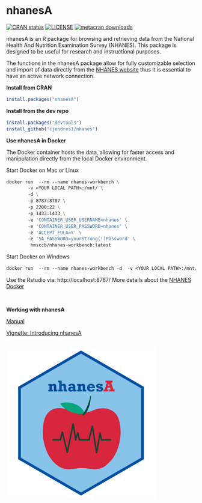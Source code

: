 
<!-- README.md is generated from README.Rmd. Please edit that file -->

# nhanesA

<!-- badges: start -->

[![CRAN
status](https://www.r-pkg.org/badges/version/nhanesA)](https://cran.r-project.org/package=nhanesA)
[![LICENSE](https://img.shields.io/cran/l/nhanesA)](https://www.gnu.org/licenses/gpl-3.0.en.html)
[![metacran
downloads](https://cranlogs.r-pkg.org/badges/nhanesA)](https://cran.r-project.org/package=nhanesA)
<!-- badges: end -->

nhanesA is an R package for browsing and retrieving data from the
National Health And Nutrition Examination Survey (NHANES). This package
is designed to be useful for research and instructional purposes.

The functions in the nhanesA package allow for fully customizable
selection and import of data directly from the [NHANES
website](https://www.cdc.gov/nchs/nhanes/) thus it is essential to have
an active network connection.

**Install from CRAN**

``` r
install.packages("nhanesA")
```

**Install from the dev repo**

``` r
install.packages("devtools")
install_github("cjendres1/nhanes")
```


**Use nhanesA in Docker**

The Docker container hosts the data, allowing for faster access and manipulation directly from the local Docker environment.

Start Docker on Mac or Linux

```dockerfile
docker run  --rm --name nhanes-workbench \
        -v <YOUR LOCAL PATH>:/mnt/ \
        -d \
        -p 8787:8787 \
        -p 2200:22 \
        -p 1433:1433 \
        -e 'CONTAINER_USER_USERNAME=nhanes' \
        -e 'CONTAINER_USER_PASSWORD=nhanes' \
        -e 'ACCEPT_EULA=Y' \
        -e 'SA_PASSWORD=yourStrong(!)Password' \
         hmsccb/nhanes-workbench:latest
```

Start Docker on Windows

```dockerfile
docker run  --rm --name nhanes-workbench -d  -v <YOUR LOCAL PATH>:/mnt/ -p 8787:8787 -p 2200:22 -p 1433:1433  -e 'CONTAINER_USER_USERNAME=nhanes'  -e 'CONTAINER_USER_PASSWORD=nhanes' -e 'ACCEPT_EULA=Y' -e 'SA_PASSWORD=yourStrong(!)Password' hmsccb/nhanes-workbench:latest
```
Use the Rstudio via: http://localhost:8787/
More details about the [NHANES Docker](https://github.com/ccb-hms/NHANES)

<br/>

**Working with nhanesA**

[Manual](https://cran.r-project.org/package=nhanesA/nhanesA.pdf)

[Vignette: Introducing
nhanesA](https://cran.r-project.org/package=nhanesA/vignettes/Introducing_nhanesA.html)

<br />
<img src="man/figures/nhanesAsticker.png" alt="drawing" width="400"/>
